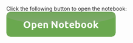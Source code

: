 
<html>
   <body>
      <br>Click the following button to open the notebook:<br>
      <a href="https://nbviewer.jupyter.org/github/panayiotiska/Revenue-Intention-Classification-Imbalanced-classes/blob/main/Revenue-Intention-Classification-%28Imbalanced-classes%29.ipynb">
         <img alt="start" src="button_open_notebook.png">
      </a>
   </body>
</html>
